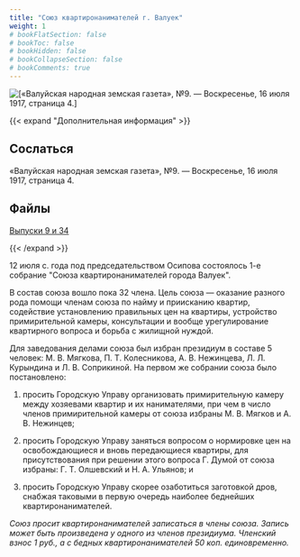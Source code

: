 ```yaml
---
title: "Союз квартиронанимателей г. Валуек"
weight: 1
# bookFlatSection: false
# bookToc: false
# bookHidden: false
# bookCollapseSection: false
# bookComments: true
---
```


![[«Валуйская народная земская газета», №9. — Воскресенье, 16 июля 1917, страница 4.]](/static/img/papers/nzg4.jpg)

{{< expand "Дополнительная информация" >}}
## Сослаться
«Валуйская народная земская газета», №9. — Воскресенье, 16 июля 1917, страница 4.

## Файлы
[Выпуски 9 и 34](https://www.dropbox.com/sh/vhynnitsmi2qqa2/AABnioX0BJjNGfbuHyRDajHpa?dl=0)

{{< /expand >}}

12 июля с. года под председательством Осипова состоялось 1-е собрание "Союза квартиронанимателей города Валуек".

В состав союза вошло пока 32 члена. Цель союза — оказание разного рода помощи членам союза по найму и приисканию квартир, содействие установлению правильных цен на квартиры, устройство примирительной камеры, консультации и вообще урегулирование квартирного вопроса и борьба с жилищной нуждой.

Для заведования делами союза был избран президиум в составе 5 человек: М. В. Мягкова, П. Т. Колесникова, А. В. Нежинцева, Л. Л. Курындина и Л. В. Соприкиной. На первом же собрании союза было постановлено:

1. просить Городскую Управу организовать примирительную камеру между хозяевами квартир и их нанимателями, при чем в число членов примирительной камеры от союза избраны М. В. Мягков и А. В. Нежинцев;

2. просить Городскую Управу заняться вопросом о нормировке цен на освобождающиеся и вновь передающиеся квартиры, для присутствования при решении этого вопроса Г. Думой от союза избраны: Г. Т. Олшевский и Н. А. Ульянов; и

3. просить Городскую Управу скорее озаботиться заготовкой дров, снабжая таковыми в первую очередь наиболее беднейших квартиронанимателей.

*Союз просит квартиронанимателей записаться в члены союза. Запись может быть произведена у одного из членов президиума. Членский взнос 1 руб., а с бедных квартиронанимателей 50 коп. единовременно.*
